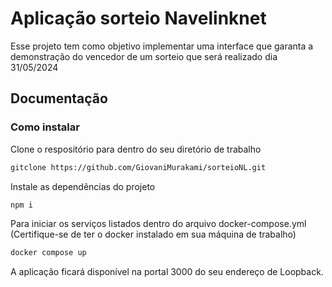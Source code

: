 # Aplicação sorteio Navelinknet

Esse projeto tem como objetivo implementar uma interface que garanta a demonstração do vencedor de um sorteio que será realizado dia 31/05/2024

## Documentação

### Como instalar

Clone o respositório para dentro do seu diretório de trabalho

```bash
gitclone https://github.com/GiovaniMurakami/sorteioNL.git
```

Instale as dependências do projeto

```bash
npm i
```

Para iniciar os serviços listados dentro do arquivo docker-compose.yml (Certifique-se de ter o docker instalado em sua máquina de trabalho)

```bash
docker compose up
```

A aplicação ficará disponível na portal 3000 do seu endereço de Loopback.

